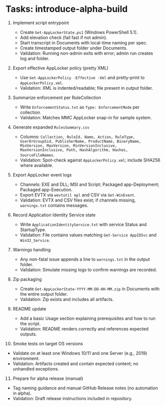 # Tasks: introduce-alpha-build

1. Implement script entrypoint
   - Create `Get-AppLockerState.ps1` (Windows PowerShell 5.1).
   - Add elevation check (fail fast if not admin).
   - Start transcript in Documents with local-time naming per spec.
   - Create timestamped output folder under Documents.
   - Validation: Running non-admin exits with error; admin run creates log and folder.

2. Export effective AppLocker policy (pretty XML)
   - Use `Get-AppLockerPolicy -Effective -Xml` and pretty-print to `AppLockerPolicy.xml`.
   - Validation: XML is indented/readable; file present in output folder.

3. Summarize enforcement per RuleCollection
   - Write `EnforcementStatus.txt` as `Type: EnforcementMode` per collection.
   - Validation: Matches MMC AppLocker snap-in for sample system.

4. Generate expanded `RulesSummary.csv`
   - Columns: `Collection, RuleId, Name, Action, RuleType, UserOrGroupSid, PublisherName, ProductName, BinaryName, MinVersion, MaxVersion, MinVersionInclusive, MaxVersionInclusive, Path, HashAlgorithm, Hashes, SourceFileNames`.
   - Validation: Spot-check against `AppLockerPolicy.xml`; include SHA256 where available.

5. Export AppLocker event logs
   - Channels: EXE and DLL; MSI and Script; Packaged app-Deployment; Packaged app-Execution.
   - Export EVTX via `wevtutil epl` and CSV via `Get-WinEvent`.
   - Validation: EVTX and CSV files exist; if channels missing, `warnings.txt` contains messages.

6. Record Application Identity Service state
   - Write `ApplicationIdentityService.txt` with service Status and StartupType.
   - Validation: File contains values matching `Get-Service AppIDSvc` and `Win32_Service`.

7. Warnings handling
   - Any non-fatal issue appends a line to `warnings.txt` in the output folder.
   - Validation: Simulate missing logs to confirm warnings are recorded.

8. Zip packaging
   - Create `Get-AppLockerState-YYYY-MM-DD-HH-MM.zip` in Documents with the entire output folder.
   - Validation: Zip exists and includes all artifacts.

9. README update
   - Add a basic Usage section explaining prerequisites and how to run the script.
   - Validation: README renders correctly and references expected outputs.

10. Smoke tests on target OS versions
   - Validate on at least one Windows 10/11 and one Server (e.g., 2019) environment.
   - Validation: Artifacts created and contain expected content; no unhandled exceptions.

11. Prepare for alpha release (manual)
   - Tag naming guidance and manual GitHub Release notes (no automation in alpha).
   - Validation: Draft release instructions included in repository.
